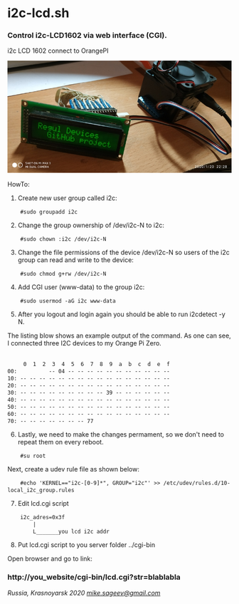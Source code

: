 # i2c-lcd.sh
### Control i2c-LCD1602 via web interface (CGI).

i2c LCD 1602 connect to OrangePI

![i2c LCD 1602 connect to OrangePI](i2clcd.jpg)

HowTo:
1) Create new user group called i2c:
```
    #sudo groupadd i2c
```
2) Change the group ownership of /dev/i2c-N to i2c:
```
    #sudo chown :i2c /dev/i2c-N
```
3) Change the file permissions of the device /dev/i2c-N so users of the i2c group can read and write to the device:
```
    #sudo chmod g+rw /dev/i2c-N
```
4) Add CGI user (www-data) to the group i2c:
```
    #sudo usermod -aG i2c www-data
```
5) After you logout and login again you should be able to run i2cdetect -y N.

The listing blow shows an example output of the command. As one can see, I connected three I2C devices to my Orange Pi Zero.
```    #sudo -u www-data "i2cdetect -y N"

     0  1  2  3  4  5  6  7  8  9  a  b  c  d  e  f
00:          -- 04 -- -- -- -- -- -- -- -- -- -- -- 
10: -- -- -- -- -- -- -- -- -- -- -- -- -- -- -- -- 
20: -- -- -- -- -- -- -- -- -- -- -- -- -- -- -- -- 
30: -- -- -- -- -- -- -- -- -- 39 -- -- -- -- -- -- 
40: -- -- -- -- -- -- -- -- -- -- -- -- -- -- -- -- 
50: -- -- -- -- -- -- -- -- -- -- -- -- -- -- -- -- 
60: -- -- -- -- -- -- -- -- -- -- -- -- -- -- -- -- 
70: -- -- -- -- -- -- -- 77
```

6) Lastly, we need to make the changes permament, so we don't need to repeat them on every reboot.
```
    #su root
```
Next, create a udev rule file as shown below:
```
    #echo 'KERNEL=="i2c-[0-9]*", GROUP="i2c"' >> /etc/udev/rules.d/10-local_i2c_group.rules
```
7) Edit lcd.cgi script
```
    i2c_adres=0x3f
		|
		L_______you lcd i2c addr
```
8) Put lcd.cgi script to you server folder ../cgi-bin

Open browser and go to link:
###   http://you_website/cgi-bin/lcd.cgi?str=blablabla


*Russia, Krasnoyarsk 2020 mike.sageev@gmail.com*
